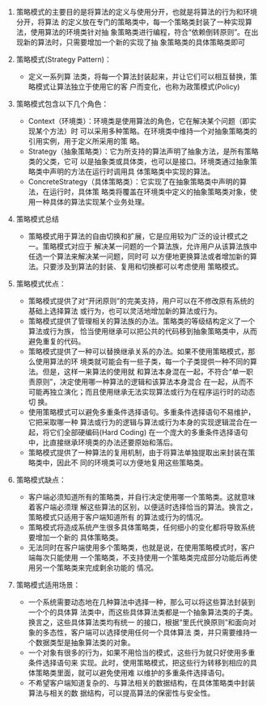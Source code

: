 1. 策略模式的主要目的是将算法的定义与使用分开，也就是将算法的行为和环境分开，将算法 的定义放在专门的策略类中，每一个策略类封装了一种实现算法，使用算法的环境类针对抽 象策略类进行编程，符合“依赖倒转原则”。在出现新的算法时，只需要增加一个新的实现了抽 象策略类的具体策略类即可

2. 策略模式(Strategy	Pattern)：
    * 定义一系列算 法类，将每一个算法封装起来，并让它们可以相互替换，策略模式让算法独立于使用它的客 户而变化，也称为政策模式(Policy)

3. 策略模式包含以下几个角色：
    * Context（环境类）：环境类是使用算法的角色，它在解决某个问题（即实现某个方法）时 可以采用多种策略。在环境类中维持一个对抽象策略类的引用实例，用于定义所采用的策 略。
    * Strategy（抽象策略类）：它为所支持的算法声明了抽象方法，是所有策略类的父类，它可 以是抽象类或具体类，也可以是接口。环境类通过抽象策略类中声明的方法在运行时调用具 体策略类中实现的算法。
    * ConcreteStrategy（具体策略类）：它实现了在抽象策略类中声明的算法，在运行时，具体策 略类将覆盖在环境类中定义的抽象策略类对象，使用一种具体的算法实现某个业务处理。
    
4. 	策略模式总结
    * 策略模式用于算法的自由切换和扩展，它是应用较为广泛的设计模式之一。策略模式对应于 解决某一问题的一个算法族，允许用户从该算法族中任选一个算法来解决某一问题，同时可 以方便地更换算法或者增加新的算法。只要涉及到算法的封装、复用和切换都可以考虑使用 策略模式。

5. 策略模式优点：
    * 策略模式提供了对“开闭原则”的完美支持，用户可以在不修改原有系统的基础上选择算法 或行为，也可以灵活地增加新的算法或行为。
    * 策略模式提供了管理相关的算法族的办法。策略类的等级结构定义了一个算法或行为族， 恰当使用继承可以把公共的代码移到抽象策略类中，从而避免重复的代码。
    * 策略模式提供了一种可以替换继承关系的办法。如果不使用策略模式，那么使用算法的环 境类就可能会有一些子类，每一个子类提供一种不同的算法。但是，这样一来算法的使用就 和算法本身混在一起，不符合“单一职责原则”，决定使用哪一种算法的逻辑和该算法本身混合 在一起，从而不可能再独立演化；而且使用继承无法实现算法或行为在程序运行时的动态切 换。
    * 使用策略模式可以避免多重条件选择语句。多重条件选择语句不易维护，它把采取哪一种 算法或行为的逻辑与算法或行为本身的实现逻辑混合在一起，将它们全部硬编码(Hard	Coding) 在一个庞大的多重条件选择语句中，比直接继承环境类的办法还要原始和落后。
    * 策略模式提供了一种算法的复用机制，由于将算法单独提取出来封装在策略类中，因此不 同的环境类可以方便地复用这些策略类。
    
6. 策略模式缺点：
    * 客户端必须知道所有的策略类，并自行决定使用哪一个策略类。这就意味着客户端必须理 解这些算法的区别，以便适时选择恰当的算法。换言之，策略模式只适用于客户端知道所有 的算法或行为的情况。
    * 策略模式将造成系统产生很多具体策略类，任何细小的变化都将导致系统要增加一个新的 具体策略类。
    * 无法同时在客户端使用多个策略类，也就是说，在使用策略模式时，客户端每次只能使用 一个策略类，不支持使用一个策略类完成部分功能后再使用另一个策略类来完成剩余功能的 情况。

7. 策略模式适用场景：
    * 一个系统需要动态地在几种算法中选择一种，那么可以将这些算法封装到一个个的具体算 法类中，而这些具体算法类都是一个抽象算法类的子类。换言之，这些具体算法类均有统一 的接口，根据“里氏代换原则”和面向对象的多态性，客户端可以选择使用任何一个具体算法 类，并只需要维持一个数据类型是抽象算法类的对象。
    * 一个对象有很多的行为，如果不用恰当的模式，这些行为就只好使用多重条件选择语句来 实现。此时，使用策略模式，把这些行为转移到相应的具体策略类里面，就可以避免使用难 以维护的多重条件选择语句。
    * 不希望客户端知道复杂的、与算法相关的数据结构，在具体策略类中封装算法与相关的数 据结构，可以提高算法的保密性与安全性。
